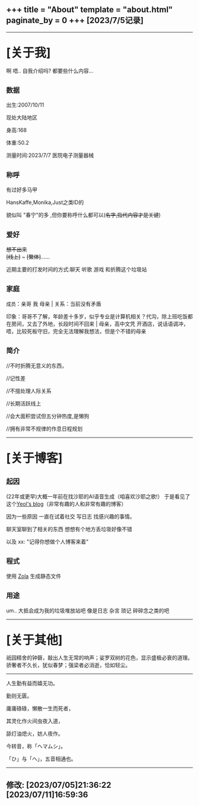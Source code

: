 +++
title = "About"
template = "about.html"
paginate_by = 0
+++
[2023/7/5记录]
--------------
--------------------------------------------------------------------------

<font size=6>[关于我]</font>
--------------------------------------
啊 唔..  自我介绍吗?  都要些什么内容...

<font size=4>数据</font>
-------------------------------
出生:2007/10/11

现处大陆地区

身高:168

体重:50.2

测量时间:2023/7/7  医院电子测量器械

<font size=4>称呼</font>
-------------------------------

有过好多马甲

HansKaffe,Monika,Just之类ID的

貌似叫 "春宁"的多 ,但你要称呼什么都可以(~~名字,指代内容才是关键~~)
 
<font size=4>爱好</font>
-------------------------------

~~想不出来~~   
~~[线上]~~ ~ ~~[繁体]~~......

近期主要的打发时间的方式:聊天 听歌 游戏  和折腾这个垃圾站

<font size=4>家庭</font>
--------------------------------



<font size=2>成员</font>：亲哥 我 母亲  |  关系：当前没有矛盾


印象：哥哥不了解，年龄差十多岁，似乎专业是计算机相关？代沟，除上班吃饭都在房间，又去了外地，长段时间不回来  |  母亲，高中文凭 开酒店，说话语调冲，唔，比较死板守旧，完全无法理解我想法，但是个不错的母亲

<font size=4>简介</font>
-----------------------------------

//不时折腾无意义的东西，

//记性差

//不擅处理人际关系

//长期活跃线上

//会大面积尝试但五分钟热度,是懒狗

//拥有非常不规律的作息日程规划

--------------------------------------------------------------------------------
<font size=6>[关于博客]</font>
---------------------------------------

<font size=4>起因</font>
-------------------------------------------------------------

(22年或更早)大概一年前在找沙耶的AI语音生成（咱喜欢沙耶之歌!）   于是看见了这个[Yeol's blog](https://yeol.netlify.app/tech/sovits-sha-ye-ge-sheng-he-cheng/)（非常有趣的人和非常有趣的博客）


因为一些原因 一直在试着社交  写日志 找感兴趣的事情。

聊天室聊到了相关的东西  想想有个地方丢垃圾好像不错

以及 xx:  "记得你想做个人博客来着"  


<font size=4>程式</font>
-------------------------------------

使用 [Zola](https://github.com/getzola/zola) 生成静态文件

<font size=4>用途</font>
----------------------------------------------------

um..  大抵会成为我的垃圾堆放站吧   像是日志 杂言 琐记 碎碎念之类的吧

-------------------------------------------------------------------------



<font size=6>[关于其他]</font>
-------------------------------------

祇园精舍的钟磬，敲出人生无常的响声；娑罗双树的花色，显示盛极必衰的道理。骄奢者不久长，犹似春梦；强梁者必消逝，恰如轻尘。

--------------------------------------------------------------------------------------------------------------------------------------------------

人生勤有益而嬉无功。

勤则无匮。

庸庸碌碌，懒散一生而死者，

其灵化作火间虫夜入道，

舔灯油熄火，妨人夜作。

今转音，称「ヘマムシ」。

「ひ」与「へ」，五音相通也。

---------------------------------------------------------------------
修改:
[2023/07/05]21:36:22
[2023/07/11]16:59:36
---------------------------------

